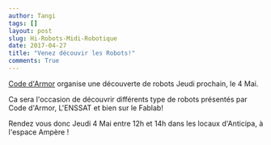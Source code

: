 ```yaml
---
author: Tangi
tags: []
layout: post
slug: Hi-Robots-Midi-Robotique
date: 2017-04-27
title: "Venez découvir les Robots!"
comments: True
---
```

[Code d'Armor](http://codedarmor.fr/) organise une découverte de robots Jeudi prochain, le 4 Mai.

Ca sera l'occasion de découvrir différents type de robots présentés par Code d'Armor, L'ENSSAT et bien sur le Fablab!

Rendez vous donc Jeudi 4 Mai entre 12h et 14h dans les locaux d'Anticipa, à l'espace Ampère !

